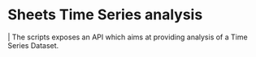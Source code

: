 # Sheets Time Series analysis

| The scripts exposes an API which aims at providing analysis of a Time Series Dataset.
